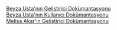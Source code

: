 [Beyza Usta'nın Geliştirici Dokümantasyonu](https://app.gitbook.com/invite/0nNe4flfDbAqvrnnExiy/YLbHHnhBXOTV3bGVXjPD)<br/>
[Beyza Usta'nın Kullanıcı Dokümantasyonu](https://app.gitbook.com/invite/0nNe4flfDbAqvrnnExiy/Y4uriNsk02veOIgJWWeA)<br/>
[Melisa Akar'ın Geliştirici Dokümantasyonu](https://https://app.gitbook.com/o/AneRPUYgZcz3zcZ1JjBZ/s/WGwArydscftWwqXckld0)<br/>
